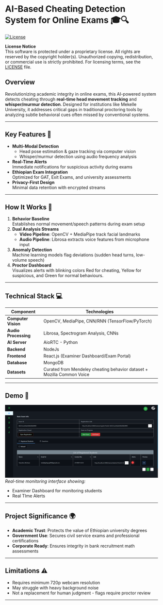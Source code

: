 # AI-Based Cheating Detection System for Online Exams 🎓🔍

[![License](https://img.shields.io/badge/License-All%20Rights%20Reserved-red.svg )](LICENSE)

**License Notice**  
This software is protected under a proprietary license. All rights are reserved by the copyright holder(s). Unauthorized copying, redistribution, or commercial use is strictly prohibited. For licensing terms, see the [LICENSE](LICENSE) file.

## Overview
Revolutionizing academic integrity in online exams, this AI-powered system detects cheating through **real-time head movement tracking** and **whisper/murmur detection**. Designed for institutions like Mekelle University, it addresses critical gaps in traditional proctoring tools by analyzing subtle behavioral cues often missed by conventional systems.

---

## Key Features 🚨
- **Multi-Modal Detection**  
  - Head pose estimation & gaze tracking via computer vision  
  - Whisper/murmur detection using audio frequency analysis  
- **Real-Time Alerts**  
  Immediate notifications for suspicious activity during exams  
- **Ethiopian Exam Integration**  
  Optimized for GAT, Exit Exams, and university assessments  
- **Privacy-First Design**  
  Minimal data retention with encrypted streams  

---

## How It Works 🤖
1. **Behavior Baseline**  
   Establishes normal movement/speech patterns during exam setup  
2. **Dual Analysis Streams**  
   - **Video Pipeline**: OpenCV + MediaPipe track facial landmarks  
   - **Audio Pipeline**: Librosa extracts voice features from microphone input  
3. **Anomaly Detection**  
   Machine learning models flag deviations (sudden head turns, low-volume speech)  
4. **Proctor Dashboard**  
   Visualizes alerts with blinking colors Red for cheating, Yellow for suspicious, and Green for normal behaviours. 

---

## Technical Stack 💻
| Component          | Technologies                                                                |
|--------------------|-----------------------------------------------------------------------------|
| **Computer Vision** | OpenCV, MediaPipe, CNN/RNN (TensorFlow/PyTorch)                            |
| **Audio Processing**| Librosa, Spectrogram Analysis, CNNs                                        |
| **AI Server**       | AioRTC - Python                                                            |
| **Backend**         | NodeJs                                                                     |
| **Frontend**        | React.js (Examiner Dashboard/Exam Portal)                                  |
| **Database**        | MongoDB                                                                    |
| **Datasets**        | Curated from Mendeley cheating behavior dataset + Mozilla Common Voice     |

---

## Demo 🎥
![Examiner Dashboard](docs/dashboard.png)  
*Real-time monitoring interface showing:*  
- Examiner Dashboard for monitoring students  
- Real TIme Alerts    

---

## Project Significance 🌍
- **Academic Trust**: Protects the value of Ethiopian university degrees  
- **Government Use**: Secures civil service exams and professional certifications  
- **Corporate Ready**: Ensures integrity in bank recruitment math assessments  

---

## Limitations ⚠️
- Requires minimum 720p webcam resolution  
- May struggle with heavy background noise  
- Not a replacement for human judgment - flags require proctor review  

---
